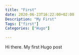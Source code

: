 ```yaml
---
title: "First"
date: 2020-06-23T16:22:00+02:00
Description: "My First"
Tags: ["first"]
Categories: ["Hugo"]

---
```

Hi there. My first Hugo post